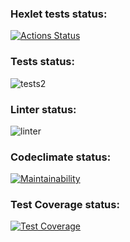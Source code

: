 ### Hexlet tests status:
[![Actions Status](https://github.com/Nkey512/python-project-lvl2/workflows/hexlet-check/badge.svg)](https://github.com/Nkey512/python-project-lvl2/actions)
### Tests status:
![tests2](https://github.com/Nkey512/python-project-lvl2/workflows/tests2/badge.svg)
### Linter status:
![linter](https://github.com/Nkey512/python-project-lvl2/workflows/linter/badge.svg)
### Codeclimate status:
[![Maintainability](https://api.codeclimate.com/v1/badges/18599cb766555a741a5a/maintainability)](https://codeclimate.com/github/Nkey512/python-project-lvl2/maintainability)
### Test Coverage status:
[![Test Coverage](https://api.codeclimate.com/v1/badges/18599cb766555a741a5a/test_coverage)](https://codeclimate.com/github/Nkey512/python-project-lvl2/test_coverage)
